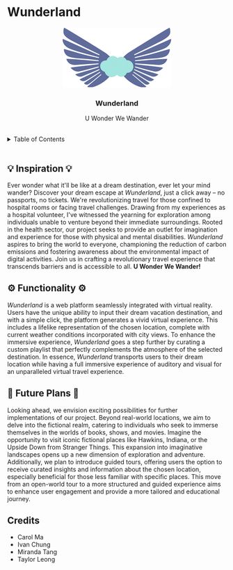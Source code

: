 # Wunderland

<!-- LOGO -->
<div align="center">
  <img src="logo.png" alt="Logo">

<h3 align="center">Wunderland</h3>

  <p align="center">
    U Wonder We Wander
    <br><br>
  </p>
</div>

<!-- TABLE OF CONTENTS -->
<details>
  <summary>Table of Contents</summary>
  <ol>
    <li>
      <a href="#inspiration">Inspiration</a>
    </li>
    <li>
      <a href="#functionality">Functionality</a>
    </li>
    <li><a href="#future-plans">What's next for Wunderland?</a></li>
    <li><a href="#credits">Credits</a></li>
  </ol>
</details>

<br>

<h2 id="inspiration">💡 Inspiration 💡</h2>

Ever wonder what it'll be like at a dream destination, ever let your mind wander? Discover your dream escape at
*Wunderland*, just a click away – no passports, no tickets. We're revolutionizing travel for those confined to hospital
rooms or facing travel challenges. Drawing from my experiences as a hospital volunteer, I've witnessed the yearning for
exploration among individuals unable to venture beyond their immediate surroundings. Rooted in the health sector, our
project seeks to provide an outlet for imagination and experience for those with physical and mental disabilities.
*Wunderland* aspires to bring the world to everyone, championing the reduction of carbon emissions and fostering
awareness
about the environmental impact of digital activities. Join us in crafting a revolutionary travel experience that
transcends barriers and is accessible to all. **U Wonder We Wander!**

<h2 id="functionality">⚙️ Functionality ⚙️</h2>

*Wunderland* is a web platform seamlessly integrated with virtual reality. Users have the unique ability to input their
dream vacation destination, and with a simple click, the platform generates a vivid virtual experience. This includes a
lifelike representation of the chosen location, complete with current weather conditions incorporated with city views.
To enhance the immersive experience, *Wunderland* goes a step further by curating a custom playlist that perfectly
complements the atmosphere of the selected destination. In essence, *Wunderland* transports users to their dream
location
while having a full immersive experience of auditory and visual for an unparalleled virtual travel experience.

<h2 id="future-plans">👀 Future Plans 👀</h2>

Looking ahead, we envision exciting possibilities for further implementations of our project. Beyond real-world
locations, we aim to delve into the fictional realm, catering to individuals who seek to immerse themselves in the
worlds of books, shows, and movies. Imagine the opportunity to visit iconic fictional places like Hawkins, Indiana, or
the Upside Down from Stranger Things. This expansion into imaginative landscapes opens up a new dimension of exploration
and adventure. Additionally, we plan to introduce guided tours, offering users the option to receive curated insights
and information about the chosen location, especially beneficial for those less familiar with specific places. This move
from an open-world tour to a more structured and guided experience aims to enhance user engagement and provide a more
tailored and educational journey.

<h2 id="credits">Credits</h2>

- Carol Ma
- Ivan Chung
- Miranda Tang
- Taylor Leong